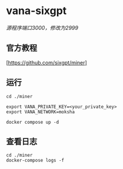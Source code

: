 # vana-sixgpt
*源程序端口3000，修改为2999*
## 官方教程
[https://github.com/sixgpt/miner]
## 运行
```
cd ./miner
```
```
export VANA_PRIVATE_KEY=<your_private_key>
export VANA_NETWORK=moksha
```
```
docker compose up -d
```
## 查看日志
```
cd ./miner
docker-compose logs -f
```
